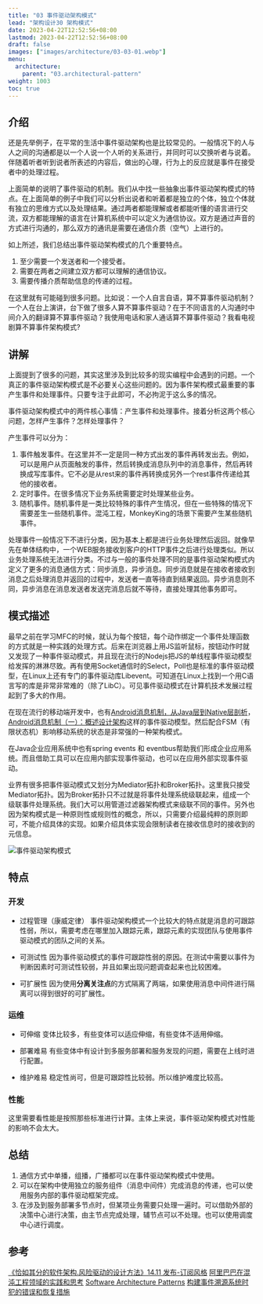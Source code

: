 ```yaml
---
title: "03 事件驱动架构模式"
lead: "架构设计30 架构模式"
date: 2023-04-22T12:52:56+08:00
lastmod: 2023-04-22T12:52:56+08:00
draft: false
images: ["images/architecture/03-03-01.webp"]
menu:
  architecture:
    parent: "03.architectural-pattern"
weight: 1003
toc: true
---
```


## 介绍

还是先举例子，在平常的生活中事件驱动架构也是比较常见的。一般情况下的人与人之间的沟通都是以一个人说一个人听的关系进行，并同时可以交换听者与说着。伴随着听者听到说者所表述的内容后，做出的心理，行为上的反应就是事件在接受者中的处理过程。

上面简单的说明了事件驱动的机制。我们从中找一些抽象出事件驱动架构模式的特点。在上面简单的例子中我们可以分析出说者和听着都是独立的个体，独立个体就有独立的思维方式以及处理结果。通过两者都能理解或者都能听懂的语言进行交流，双方都能理解的语言在计算机系统中可以定义为通信协议。双方是通过声音的方式进行沟通的，那么双方的通讯是需要在通信介质（空气）上进行的。

如上所述，我们总结出事件驱动架构模式的几个重要特点。
1. 至少需要一个发送者和一个接受者。
2. 需要在两者之间建立双方都可以理解的通信协议。
3. 需要传播介质帮助信息的传递的过程。

在这里就有可能碰到很多问题。比如说：一个人自言自语，算不算事件驱动机制？一个人在台上演讲，台下做了很多人算不算事件驱动？在于不同语言的人沟通时中间介入的翻译算不算事件驱动？我使用电话和家人通话算不算事件驱动？我看电视剧算不算事件架构模式?

## 讲解
上面提到了很多的问题，其实这里涉及到比较多的现实编程中会遇到的问题。一个真正的事件驱动架构模式是不必要关心这些问题的。因为事件架构模式最重要的事产生事件和处理事件。只要专注于此即可，不必拘泥于这么多的情况。

事件驱动架构模式中的两件核心事情：产生事件和处理事件。接着分析这两个核心问题，怎样产生事件？怎样处理事件？

产生事件可以分为：
1. 事件触发事件。在这里并不一定是同一种方式出发的事件再转发出去。例如，可以是用户从页面触发的事件，然后转换成消息队列中的消息事件，然后再转换成写库事件。它不必是从rest来的事件再转换成另外一个rest事件传递给其他的接收者。
2. 定时事件。在很多情况下业务系统需要定时处理某些业务。
3. 随机事件。随机事件是一类比较特殊的事件产生情况，但在一些特殊的情况下需要差生一些随机事件。混沌工程，MonkeyKing的场景下需要产生某些随机事件。

处理事件一般情况下不进行分类，因为基本上都是进行业务处理然后返回。就像早先在单体结构中，一个WEB服务接收到客户的HTTP事件之后进行处理类似。所以业务处理系统无法进行分类。不过与一般的事件处理不同的是事件驱动架构模式内定义了更多的消息通信方式：同步消息，异步消息。同步消息就是在接收者接收到消息之后处理消息并返回的过程中，发送者一直等待直到结果返回。异步消息则不同，异步消息在消息发送者发送完消息后就不等待，直接处理其他事务即可。

## 模式描述
最早之前在学习MFC的时候，就认为每个按钮，每个动作绑定一个事件处理函数的方式就是一种实践的处理方式。后来在浏览器上用JS监听鼠标，按钮动作时就又发现了一种事件驱动模式，并且现在流行的Nodejs把JS的单线程事件驱动模型给发挥的淋淋尽致。再有使用Socket通信时的Select，Poll也是标准的事件驱动模型，在Linux上还有专门的事件驱动库Libevent。可知道在Linux上找到一个用C语言写的库是非常非常难的（除了LibC）。可见事件驱动模式在计算机技术发展过程起到了多大的作用。

在现在流行的移动端开发中，也有[Android消息机制，从Java层到Native层剖析](https://www.jianshu.com/p/c4e34c16aa45)，[Android消息机制（一）：概述设计架构](https://www.jianshu.com/p/8656bebc27cb)这样的事件驱动模型。然后配合FSM（有限状态机）影响移动系统的状态是非常强的一种架构模式。

在Java企业应用系统中也有spring events 和 eventbus帮助我们形成企业应用系统。而且借助工具可以在应用内部实现事件驱动，也可以在应用外部实现事件驱动。

业界有很多把事件驱动模式又划分为Mediator拓扑和Broker拓扑。这里我只接受Mediator拓扑。因为Broker拓扑只不过就是将事件处理系统级联起来，组成一个级联事件处理系统。我们大可以用管道过滤器架构模式来级联不同的事件。另外也因为架构模式是一种原则性或规则性的概念，所以，只需要介绍最纯粹的原则即可，不能介绍具体的实现。如果介绍具体实现会限制读者在接收信息时的接收到的元信息。

![事件驱动架构模式](images/architecture/03-03-01.webp)


## 特点
### 开发
- 过程管理（康威定律）
事件驱动架构模式一个比较大的特点就是消息的可跟踪性弱，所以，需要考虑在哪里加入跟踪元素，跟踪元素的实现团队与使用事件驱动模式的团队之间的关系。

- 可测试性
因为事件驱动模式的事件可跟踪性弱的原因。在测试中需要以事件为判断因素时可测试性较弱，并且如果出现问题调查起来也比较困难。

- 可扩展性
因为使用**分离关注点**的方式隔离了两端，如果使用消息中间件进行隔离可以得到很好的可扩展性。

### 运维
- 可伸缩
变体比较多，有些变体可以适应伸缩，有些变体不适用伸缩。

- 部署难易
有些变体中有设计到多服务部署和服务发现的问题，需要在上线时进行配置。

- 维护难易
稳定性尚可，但是可跟踪性比较弱。所以维护难度比较高。

### 性能
这里需要看性能是按照那些标准进行计算。主体上来说，事件驱动架构模式对性能的影响不会太大。

## 总结

1. 通信方式中单播，组播，广播都可以在事件驱动架构模式中使用。
2. 可以在架构中使用独立的服务组件（消息中间件）完成消息的传递，也可以使用服务内部的事件驱动框架完成。
3. 在涉及到服务部署多节点时，但某项业务需要只处理一遍时。可以借助外部的决策中心进行决策，由主节点完成处理，辅节点可以不处理。也可以使用调度中心进行调度。

## 参考
[《恰如其分的软件架构.风险驱动的设计方法》14.11 发布-订阅风格](https://book.douban.com/subject/24872314/)
[阿里巴巴在混沌工程领域的实践和思考](https://www.jianshu.com/p/99e414408cca)
[Software Architecture Patterns](https://www.oreilly.com/library/view/software-architecture-patterns/9781491971437/)
[构建事件溯源系统时犯的错误和恢复措施](https://www.infoq.cn/article/fYt1LW-P7OcSwIIW6AbN)
